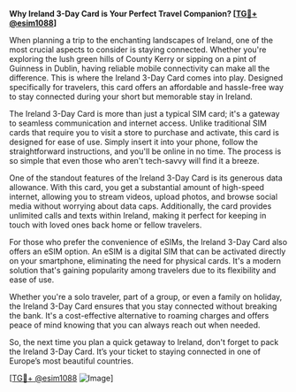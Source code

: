 **Why Ireland 3-Day Card is Your Perfect Travel Companion? [[TG💪+ @esim1088](https://t.me/s/esim1088)]**

When planning a trip to the enchanting landscapes of Ireland, one of the most crucial aspects to consider is staying connected. Whether you're exploring the lush green hills of County Kerry or sipping on a pint of Guinness in Dublin, having reliable mobile connectivity can make all the difference. This is where the Ireland 3-Day Card comes into play. Designed specifically for travelers, this card offers an affordable and hassle-free way to stay connected during your short but memorable stay in Ireland.

The Ireland 3-Day Card is more than just a typical SIM card; it's a gateway to seamless communication and internet access. Unlike traditional SIM cards that require you to visit a store to purchase and activate, this card is designed for ease of use. Simply insert it into your phone, follow the straightforward instructions, and you'll be online in no time. The process is so simple that even those who aren't tech-savvy will find it a breeze.

One of the standout features of the Ireland 3-Day Card is its generous data allowance. With this card, you get a substantial amount of high-speed internet, allowing you to stream videos, upload photos, and browse social media without worrying about data caps. Additionally, the card provides unlimited calls and texts within Ireland, making it perfect for keeping in touch with loved ones back home or fellow travelers.

For those who prefer the convenience of eSIMs, the Ireland 3-Day Card also offers an eSIM option. An eSIM is a digital SIM that can be activated directly on your smartphone, eliminating the need for physical cards. It's a modern solution that's gaining popularity among travelers due to its flexibility and ease of use.

Whether you're a solo traveler, part of a group, or even a family on holiday, the Ireland 3-Day Card ensures that you stay connected without breaking the bank. It's a cost-effective alternative to roaming charges and offers peace of mind knowing that you can always reach out when needed.

So, the next time you plan a quick getaway to Ireland, don't forget to pack the Ireland 3-Day Card. It’s your ticket to staying connected in one of Europe’s most beautiful countries. 

[[TG💪+ @esim1088](https://t.me/s/esim1088) ![Image](https://i.postimg.cc/Y0z9fWf4/image.png)]